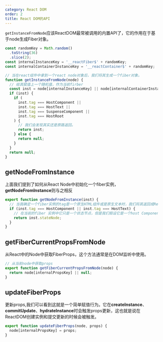 ```yaml
---
category: React DOM
order: 2
title: React DOM的API
---
```


`getInstanceFromNode`应该ReactDOM最常被调用的内置API了，它的作用在于基于node生成Fiber对象。

```js
const randomKey = Math.random()
  .toString(36)
  .slice(2);
const internalInstanceKey = '__reactFiber$' + randomKey;
const internalContainerInstanceKey = '__reactContainer$' + randomKey;

// 当在react组件中拿到一个react node对象后，我们将其生成一个fiber对象。
function getInstanceFromNode(node) {
  // 给其赋值上一个随机值，作为当前firber
  const inst = node[internalInstanceKey] || node[internalContainerInstanceKey];
  if (inst) {
    if (
      inst.tag === HostComponent ||
      inst.tag === HostText ||
      inst.tag === SuspenseComponent ||
      inst.tag === HostRoot
    ) {
      // 我们会发现其实还是原路返回。
      return inst;
    } else {
      return null;
    }
  }
  return null;
}
```

## getNodeFromInstance

上面我们提到了如何从React Node中初始化一个fiber实例，**getNodeFromInstance**则与之相反
```js
export function getNodeFromInstance(inst) {
  // 当我确定一个fiber实例的tag是一个原生HTML组件或是原生文本时，我们将其返回成React Node
  if (inst.tag === HostComponent || inst.tag === HostText) {
    // 在当前的fiber 实例中它只是一个状态节点，但是我们假设它是一个host Component或者host text 
    return inst.stateNode;
  }
}
```

## getFiberCurrentPropsFromNode

从React中的Node中获取FiberProps，这个方法通常是在DOM监听中使用。

```js
// 从当前node中获取props
export function getFiberCurrentPropsFromNode(node) {
  return node[internalPropsKey] || null;
}
```

## updateFiberProps

更新props,我们可以看到这就是一个简单赋值行为。它在**createInstance**、**commitUpdate**、**hydrateInstance**时会触发props更新，这也就是说在ReactDOM创建实例和提交更新的时候会被触发。

```js
export function updateFiberProps(node, props) {
  node[internalPropsKey] = props;
}
```